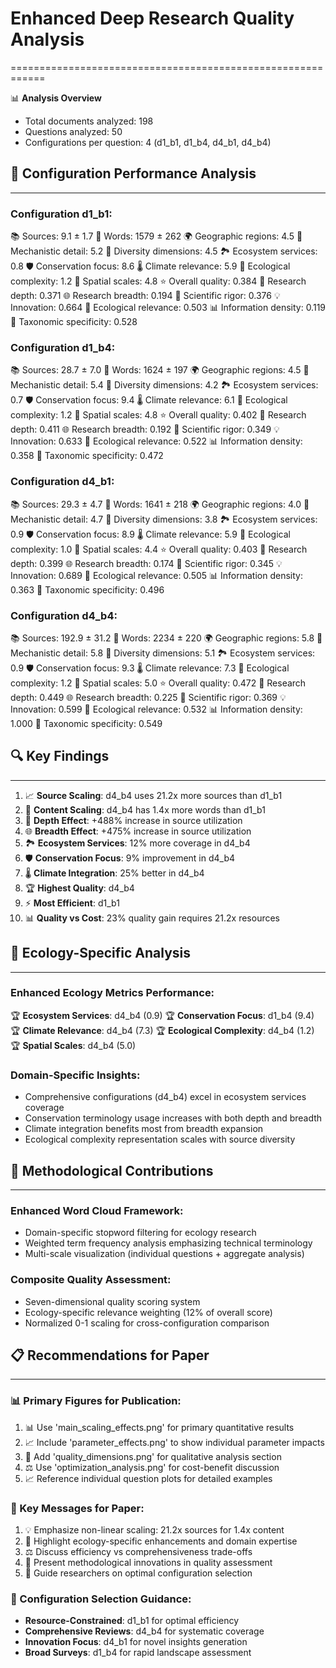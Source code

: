 # Enhanced Deep Research Quality Analysis
============================================================

📊 **Analysis Overview**
   - Total documents analyzed: 198
   - Questions analyzed: 50
   - Configurations per question: 4 (d1_b1, d1_b4, d4_b1, d4_b4)

## 🎯 Configuration Performance Analysis
--------------------------------------------------

### Configuration d1_b1:
   📚 Sources: 9.1 ± 1.7
   📝 Words: 1579 ± 262
   🌍 Geographic regions: 4.5
   🔬 Mechanistic detail: 5.2
   🌿 Diversity dimensions: 4.5
   🏞️ Ecosystem services: 0.8
   🛡️ Conservation focus: 8.6
   🌡️ Climate relevance: 5.9
   🔗 Ecological complexity: 1.2
   📏 Spatial scales: 4.8
   ⭐ Overall quality: 0.384
   🎯 Research depth: 0.371
   🌐 Research breadth: 0.194
   🔬 Scientific rigor: 0.376
   💡 Innovation: 0.664
   🌿 Ecological relevance: 0.503
   📊 Information density: 0.119
   🔬 Taxonomic specificity: 0.528

### Configuration d1_b4:
   📚 Sources: 28.7 ± 7.0
   📝 Words: 1624 ± 197
   🌍 Geographic regions: 4.5
   🔬 Mechanistic detail: 5.4
   🌿 Diversity dimensions: 4.2
   🏞️ Ecosystem services: 0.7
   🛡️ Conservation focus: 9.4
   🌡️ Climate relevance: 6.1
   🔗 Ecological complexity: 1.2
   📏 Spatial scales: 4.8
   ⭐ Overall quality: 0.402
   🎯 Research depth: 0.411
   🌐 Research breadth: 0.192
   🔬 Scientific rigor: 0.349
   💡 Innovation: 0.633
   🌿 Ecological relevance: 0.522
   📊 Information density: 0.358
   🔬 Taxonomic specificity: 0.472

### Configuration d4_b1:
   📚 Sources: 29.3 ± 4.7
   📝 Words: 1641 ± 218
   🌍 Geographic regions: 4.0
   🔬 Mechanistic detail: 4.7
   🌿 Diversity dimensions: 3.8
   🏞️ Ecosystem services: 0.9
   🛡️ Conservation focus: 8.9
   🌡️ Climate relevance: 5.9
   🔗 Ecological complexity: 1.0
   📏 Spatial scales: 4.4
   ⭐ Overall quality: 0.403
   🎯 Research depth: 0.399
   🌐 Research breadth: 0.174
   🔬 Scientific rigor: 0.345
   💡 Innovation: 0.689
   🌿 Ecological relevance: 0.505
   📊 Information density: 0.363
   🔬 Taxonomic specificity: 0.496

### Configuration d4_b4:
   📚 Sources: 192.9 ± 31.2
   📝 Words: 2234 ± 220
   🌍 Geographic regions: 5.8
   🔬 Mechanistic detail: 5.8
   🌿 Diversity dimensions: 5.1
   🏞️ Ecosystem services: 0.9
   🛡️ Conservation focus: 9.3
   🌡️ Climate relevance: 7.3
   🔗 Ecological complexity: 1.2
   📏 Spatial scales: 5.0
   ⭐ Overall quality: 0.472
   🎯 Research depth: 0.449
   🌐 Research breadth: 0.225
   🔬 Scientific rigor: 0.369
   💡 Innovation: 0.599
   🌿 Ecological relevance: 0.532
   📊 Information density: 1.000
   🔬 Taxonomic specificity: 0.549

## 🔍 Key Findings
------------------------------
1. 📈 **Source Scaling**: d4_b4 uses 21.2x more sources than d1_b1
2. 📝 **Content Scaling**: d4_b4 has 1.4x more words than d1_b1
3. 🔄 **Depth Effect**: +488% increase in source utilization
4. 🌐 **Breadth Effect**: +475% increase in source utilization
5. 🏞️ **Ecosystem Services**: 12% more coverage in d4_b4
6. 🛡️ **Conservation Focus**: 9% improvement in d4_b4
7. 🌡️ **Climate Integration**: 25% better in d4_b4
8. 🏆 **Highest Quality**: d4_b4
9. ⚡ **Most Efficient**: d1_b1
10. 📊 **Quality vs Cost**: 23% quality gain requires 21.2x resources

## 🌿 Ecology-Specific Analysis
----------------------------------------
### Enhanced Ecology Metrics Performance:
   🏆 **Ecosystem Services**: d4_b4 (0.9)
   🏆 **Conservation Focus**: d1_b4 (9.4)
   🏆 **Climate Relevance**: d4_b4 (7.3)
   🏆 **Ecological Complexity**: d4_b4 (1.2)
   🏆 **Spatial Scales**: d4_b4 (5.0)

### Domain-Specific Insights:
   - Comprehensive configurations (d4_b4) excel in ecosystem services coverage
   - Conservation terminology usage increases with both depth and breadth
   - Climate integration benefits most from breadth expansion
   - Ecological complexity representation scales with source diversity

## 🔬 Methodological Contributions
----------------------------------------
### Enhanced Word Cloud Framework:
   - Domain-specific stopword filtering for ecology research
   - Weighted term frequency analysis emphasizing technical terminology
   - Multi-scale visualization (individual questions + aggregate analysis)

### Composite Quality Assessment:
   - Seven-dimensional quality scoring system
   - Ecology-specific relevance weighting (12% of overall score)
   - Normalized 0-1 scaling for cross-configuration comparison

## 📋 Recommendations for Paper
----------------------------------------
### 📊 Primary Figures for Publication:
1. 📊 Use 'main_scaling_effects.png' for primary quantitative results
2. 📈 Include 'parameter_effects.png' to show individual parameter impacts
3. 🎯 Add 'quality_dimensions.png' for qualitative analysis section
4. ⚖️ Use 'optimization_analysis.png' for cost-benefit discussion
5. 📈 Reference individual question plots for detailed examples

### 📝 Key Messages for Paper:
1. 💡 Emphasize non-linear scaling: 21.2x sources for 1.4x content
2. 🌿 Highlight ecology-specific enhancements and domain expertise
3. ⚖️ Discuss efficiency vs comprehensiveness trade-offs
4. 🔬 Present methodological innovations in quality assessment
5. 🎯 Guide researchers on optimal configuration selection

### 🎯 Configuration Selection Guidance:
   - **Resource-Constrained**: d1_b1 for optimal efficiency
   - **Comprehensive Reviews**: d4_b4 for systematic coverage
   - **Innovation Focus**: d4_b1 for novel insights generation
   - **Broad Surveys**: d1_b4 for rapid landscape assessment